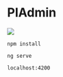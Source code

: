 # PIAdmin

![](https://raw.githubusercontent.com/treesflower/dustAdmin/master/admin.png)

```
npm install

ng serve 

localhost:4200
```